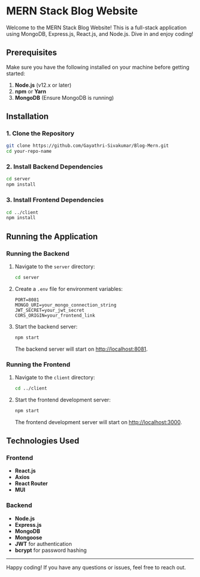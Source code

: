 # MERN Stack Blog Website

Welcome to the MERN Stack Blog Website! This is a full-stack application using MongoDB, Express.js, React.js, and Node.js. Dive in and enjoy coding!

## Prerequisites

Make sure you have the following installed on your machine before getting started:

1. **Node.js** (v12.x or later)
2. **npm** or **Yarn**
3. **MongoDB** (Ensure MongoDB is running)

## Installation

### 1. Clone the Repository

```bash
git clone https://github.com/Gayathri-Sivakumar/Blog-Mern.git
cd your-repo-name
```

### 2. Install Backend Dependencies

```bash
cd server
npm install
```

### 3. Install Frontend Dependencies

```bash
cd ../client
npm install
```

## Running the Application

### Running the Backend

1. Navigate to the `server` directory:

   ```bash
   cd server
   ```

2. Create a `.env` file for environment variables:

   ```plaintext
   PORT=8081
   MONGO_URI=your_mongo_connection_string
   JWT_SECRET=your_jwt_secret
   CORS_ORIGIN=your_frontend_link
   ```

3. Start the backend server:

   ```bash
   npm start
   ```

   The backend server will start on [http://localhost:8081](http://localhost:8081).

### Running the Frontend

1. Navigate to the `client` directory:

   ```bash
   cd ../client
   ```

2. Start the frontend development server:

   ```bash
   npm start
   ```

   The frontend development server will start on [http://localhost:3000](http://localhost:3000).

## Technologies Used

### Frontend

- **React.js**
- **Axios**
- **React Router**
- **MUI**

### Backend

- **Node.js**
- **Express.js**
- **MongoDB**
- **Mongoose**
- **JWT** for authentication
- **bcrypt** for password hashing

---

Happy coding! If you have any questions or issues, feel free to reach out.
